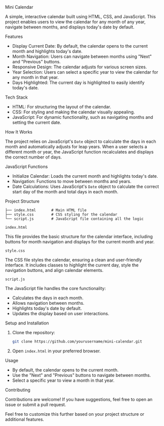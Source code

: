 
 Mini Calendar

A simple, interactive calendar built using HTML, CSS, and JavaScript. This project enables users to view the calendar for any month of any year, navigate between months, and displays today's date by default.

 Features

- Display Current Date: By default, the calendar opens to the current month and highlights today's date.
- Month Navigation: Users can navigate between months using "Next" and "Previous" buttons.
- Responsive Design: The calendar adjusts for various screen sizes.
- Year Selection: Users can select a specific year to view the calendar for any month in that year.
- Days Highlighted: The current day is highlighted to easily identify today's date.
  
 Tech Stack

- HTML: For structuring the layout of the calendar.
- CSS: For styling and making the calendar visually appealing.
- JavaScript: For dynamic functionality, such as navigating months and setting the current date.

 How It Works

The project relies on JavaScript's `Date` object to calculate the days in each month and automatically adjusts for leap years. When a user selects a different month or year, the JavaScript function recalculates and displays the correct number of days.

 JavaScript Functions

- Initialize Calendar: Loads the current month and highlights today's date.
- Navigation: Functions to move between months and years.
- Date Calculations: Uses JavaScript's `Date` object to calculate the correct start day of the month and total days in each month.

 Project Structure

```
├── index.html       # Main HTML file
├── style.css        # CSS styling for the calendar
└── script.js        # JavaScript file containing all the logic
```

 `index.html`

This file provides the basic structure for the calendar interface, including buttons for month navigation and displays for the current month and year.

 `style.css`

The CSS file styles the calendar, ensuring a clean and user-friendly interface. It includes classes to highlight the current day, style the navigation buttons, and align calendar elements.

 `script.js`

The JavaScript file handles the core functionality:
  - Calculates the days in each month.
  - Allows navigation between months.
  - Highlights today's date by default.
  - Updates the display based on user interactions.

 Setup and Installation

1. Clone the repository:
   ```bash
   git clone https://github.com/yourusername/mini-calendar.git
   ```
2. Open `index.html` in your preferred browser.

 Usage

- By default, the calendar opens to the current month.
- Use the "Next" and "Previous" buttons to navigate between months.
- Select a specific year to view a month in that year.

 Contributing

Contributions are welcome! If you have suggestions, feel free to open an issue or submit a pull request.


Feel free to customize this further based on your project structure or additional features.
